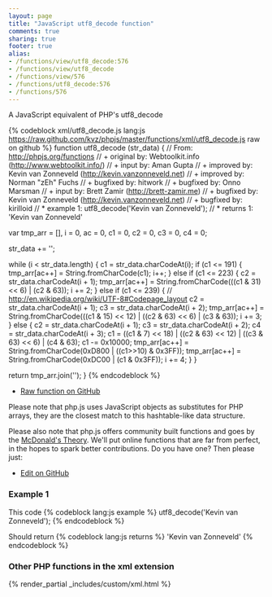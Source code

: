 ```yaml
---
layout: page
title: "JavaScript utf8_decode function"
comments: true
sharing: true
footer: true
alias:
- /functions/view/utf8_decode:576
- /functions/view/utf8_decode
- /functions/view/576
- /functions/utf8_decode:576
- /functions/576
---
```

<!-- Generated by Rakefile:build -->
A JavaScript equivalent of PHP's utf8_decode

{% codeblock xml/utf8_decode.js lang:js https://raw.github.com/kvz/phpjs/master/functions/xml/utf8_decode.js raw on github %}
function utf8_decode (str_data) {
  // From: http://phpjs.org/functions
  // +   original by: Webtoolkit.info (http://www.webtoolkit.info/)
  // +      input by: Aman Gupta
  // +   improved by: Kevin van Zonneveld (http://kevin.vanzonneveld.net)
  // +   improved by: Norman "zEh" Fuchs
  // +   bugfixed by: hitwork
  // +   bugfixed by: Onno Marsman
  // +      input by: Brett Zamir (http://brett-zamir.me)
  // +   bugfixed by: Kevin van Zonneveld (http://kevin.vanzonneveld.net)
  // +   bugfixed by: kirilloid
  // *     example 1: utf8_decode('Kevin van Zonneveld');
  // *     returns 1: 'Kevin van Zonneveld'

  var tmp_arr = [],
    i = 0,
    ac = 0,
    c1 = 0,
    c2 = 0,
    c3 = 0,
    c4 = 0;

  str_data += '';

  while (i < str_data.length) {
    c1 = str_data.charCodeAt(i);
    if (c1 <= 191) {
      tmp_arr[ac++] = String.fromCharCode(c1);
      i++;
    } else if (c1 <= 223) {
      c2 = str_data.charCodeAt(i + 1);
      tmp_arr[ac++] = String.fromCharCode(((c1 & 31) << 6) | (c2 & 63));
      i += 2;
    } else if (c1 <= 239) {
      // http://en.wikipedia.org/wiki/UTF-8#Codepage_layout
      c2 = str_data.charCodeAt(i + 1);
      c3 = str_data.charCodeAt(i + 2);
      tmp_arr[ac++] = String.fromCharCode(((c1 & 15) << 12) | ((c2 & 63) << 6) | (c3 & 63));
      i += 3;
    } else {
      c2 = str_data.charCodeAt(i + 1);
      c3 = str_data.charCodeAt(i + 2);
      c4 = str_data.charCodeAt(i + 3);
      c1 = ((c1 & 7) << 18) | ((c2 & 63) << 12) | ((c3 & 63) << 6) | (c4 & 63);
      c1 -= 0x10000;
      tmp_arr[ac++] = String.fromCharCode(0xD800 | ((c1>>10) & 0x3FF));
      tmp_arr[ac++] = String.fromCharCode(0xDC00 | (c1 & 0x3FF));
      i += 4;
    }
  }

  return tmp_arr.join('');
}
{% endcodeblock %}

 - [Raw function on GitHub](https://github.com/kvz/phpjs/blob/master/functions/xml/utf8_decode.js)

Please note that php.js uses JavaScript objects as substitutes for PHP arrays, they are 
the closest match to this hashtable-like data structure. 

Please also note that php.js offers community built functions and goes by the 
[McDonald's Theory](https://medium.com/what-i-learned-building/9216e1c9da7d). We'll put online 
functions that are far from perfect, in the hopes to spark better contributions. 
Do you have one? Then please just: 

 - [Edit on GitHub](https://github.com/kvz/phpjs/edit/master/functions/xml/utf8_decode.js)

### Example 1
This code
{% codeblock lang:js example %}
utf8_decode('Kevin van Zonneveld');
{% endcodeblock %}

Should return
{% codeblock lang:js returns %}
'Kevin van Zonneveld'
{% endcodeblock %}


### Other PHP functions in the xml extension
{% render_partial _includes/custom/xml.html %}
